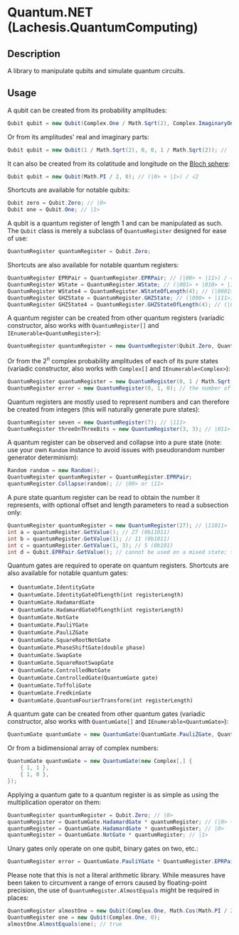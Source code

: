 # Quantum.NET (Lachesis.QuantumComputing)

## Description

A library to manipulate qubits and simulate quantum circuits.

## Usage

A qubit can be created from its probability amplitudes:

```csharp
Qubit qubit = new Qubit(Complex.One / Math.Sqrt(2), Complex.ImaginaryOne / Math.Sqrt(2)); // (|0> + i |1>) / √2
```

Or from its amplitudes' real and imaginary parts:

```csharp
Qubit qubit = new Qubit(1 / Math.Sqrt(2), 0, 0, 1 / Math.Sqrt(2)); // (|0> + i |1>) / √2
```

It can also be created from its colatitude and longitude on the [Bloch sphere](https://en.wikipedia.org/wiki/Bloch_sphere):

```csharp
Qubit qubit = new Qubit(Math.PI / 2, 0); // (|0> + |1>) / √2
```

Shortcuts are available for notable qubits:

```csharp
Qubit zero = Qubit.Zero; // |0>
Qubit one = Qubit.One; // |1>
```

A qubit is a quantum register of length 1 and can be manipulated as such. The `Qubit` class is merely a subclass of `QuantumRegister` designed for ease of use:

```csharp
QuantumRegister quantumRegister = Qubit.Zero;
```

Shortcuts are also available for notable quantum registers:

```csharp
QuantumRegister EPRPair = QuantumRegister.EPRPair; // (|00> + |11>) / √2 (Einstein–Podolsky–Rosen pair)
QuantumRegister WState = QuantumRegister.WState; // (|001> + |010> + |100>) / √3 (W state)
QuantumRegister WState4 = QuantumRegister.WStateOfLength(4); // (|0001> + |0010> + |0100> + |1000>) / 2 (generalized W state for 4 qubits)
QuantumRegister GHZState = QuantumRegister.GHZState; // (|000> + |111>) / √2 (simplest Greenberger–Horne–Zeilinger state)
QuantumRegister GHZState4 = QuantumRegister.GHZStateOfLength(4); // (|0000> + |1111>) / √2 (GHZ state for 4 qubits)
```

A quantum register can be created from other quantum registers (variadic constructor, also works with `QuantumRegister[]` and `IEnumerable<QuantumRegister>`):

```csharp
QuantumRegister quantumRegister = new QuantumRegister(Qubit.Zero, QuantumRegister.EPRPair); // (|000> + |011>) / √2
```

Or from the 2<sup>n</sup> complex probability amplitudes of each of its pure states (variadic constructor, also works with `Complex[]` and `IEnumerable<Complex>`):

```csharp
QuantumRegister quantumRegister = new QuantumRegister(0, 1 / Math.Sqrt(2), 1 / Math.Sqrt(2), 0); // (|01> + |10>) / √2
QuantumRegister error = new QuantumRegister(0, 1, 0); // the number of amplitudes is not a power of 2; throws System.ArgumentException
```

Quantum registers are mostly used to represent numbers and can therefore be created from integers (this will naturally generate pure states):

```csharp
QuantumRegister seven = new QuantumRegister(7); // |111>
QuantumRegister threeOnThreeBits = new QuantumRegister(3, 3); // |011>
```

A quantum register can be observed and collapse into a pure state (note: use your own `Random` instance to avoid issues with pseudorandom number generator determinism):

```csharp
Random random = new Random();
QuantumRegister quantumRegister = QuantumRegister.EPRPair;
quantumRegister.Collapse(random); // |00> or |11>
```

A pure state quantum register can be read to obtain the number it represents, with optional offset and length parameters to read a subsection only:

```csharp
QuantumRegister quantumRegister = new QuantumRegister(27); // |11011>
int a = quantumRegister.GetValue(); // 27 (0b11011)
int b = quantumRegister.GetValue(1); // 11 (0b1011)
int c = quantumRegister.GetValue(1, 3); // 5 (0b101)
int d = Qubit.EPRPair.GetValue(); // cannot be used on a mixed state; throws System.SystemException
```

Quantum gates are required to operate on quantum registers. Shortcuts are also available for notable quantum gates:

* `QuantumGate.IdentityGate`
* `QuantumGate.IdentityGateOfLength(int registerLength)`
* `QuantumGate.HadamardGate`
* `QuantumGate.HadamardGateOfLength(int registerLength)`
* `QuantumGate.NotGate`
* `QuantumGate.PauliYGate`
* `QuantumGate.PauliZGate`
* `QuantumGate.SquareRootNotGate`
* `QuantumGate.PhaseShiftGate(double phase)`
* `QuantumGate.SwapGate`
* `QuantumGate.SquareRootSwapGate`
* `QuantumGate.ControlledNotGate`
* `QuantumGate.ControlledGate(QuantumGate gate)`
* `QuantumGate.ToffoliGate`
* `QuantumGate.FredkinGate`
* `QuantumGate.QuantumFourierTransform(int registerLength)`

A quantum gate can be created from other quantum gates (variadic constructor, also works with `QuantumGate[]` and `IEnumerable<QuantumGate>`):

```csharp
QuantumGate quantumGate = new QuantumGate(QuantumGate.PauliZGate, QuantumGate.IdentityGate); // This gate will apply the Pauli-Z gate to the first qubit and leave the second one unchanged
```

Or from a bidimensional array of complex numbers:

```csharp
QuantumGate quantumGate = new QuantumGate(new Complex[,] {
	{ 1, 1 },
	{ 1, 0 },
});
```

Applying a quantum gate to a quantum register is as simple as using the multiplication operator on them:

```csharp
QuantumRegister quantumRegister = Qubit.Zero; // |0>
quantumRegister = QuantumGate.HadamardGate * quantumRegister; // (|0> + |1>) / √2
quantumRegister = QuantumGate.HadamardGate * quantumRegister; // |0>
quantumRegister = QuantumGate.NotGate * quantumRegister; // |1>
```

Unary gates only operate on one qubit, binary gates on two, etc.:

```csharp
QuantumRegister error = QuantumGate.PauliYGate * QuantumRegister.EPRPair; // a unary gate cannot be applied to two qubits; throws System.ArgumentException
```

Please note that this is not a literal arithmetic library. While measures have been taken to circumvent a range of errors caused by floating-point precision, the use of `QuantumRegister.AlmostEquals` might be required in places:

```csharp
QuantumRegister almostOne = new Qubit(Complex.One, Math.Cos(Math.PI / 2) * Complex.One);
QuantumRegister one = new Qubit(Complex.One, 0);
almostOne.AlmostEquals(one); // true
```	
